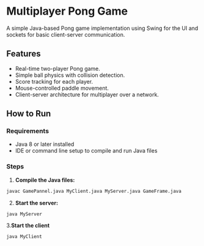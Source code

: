 # Multiplayer Pong Game

A simple Java-based Pong game implementation using Swing for the UI and sockets for basic client-server communication.

## Features

- Real-time two-player Pong game.
- Simple ball physics with collision detection.
- Score tracking for each player.
- Mouse-controlled paddle movement.
- Client-server architecture for multiplayer over a network.

## How to Run

### Requirements

- Java 8 or later installed
- IDE or command line setup to compile and run Java files

### Steps

1. **Compile the Java files:**
```bash
javac GamePannel.java MyClient.java MyServer.java GameFrame.java
```
2. **Start the server:**
```bash
java MyServer
```
3.**Start the client**
```bash
java MyClient
```



